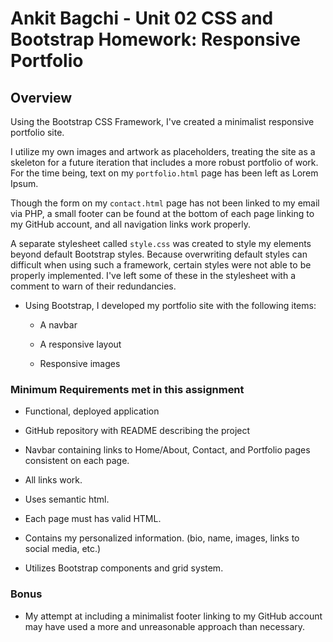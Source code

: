 # Ankit Bagchi - Unit 02 CSS and Bootstrap Homework: Responsive Portfolio

## Overview

Using the Bootstrap CSS Framework, I've created a minimalist responsive portfolio site.

I utilize my own images and artwork as placeholders, treating the site as a skeleton for a future iteration that includes a more robust portfolio of work. For the time being, text on my `portfolio.html` page has been left as Lorem Ipsum.

Though the form on my `contact.html` page has not been linked to my email via PHP, a small footer can be found at the bottom of each page linking to my GitHub account, and all navigation links work properly.

A separate stylesheet called `style.css` was created to style my elements beyond default Bootstrap styles. Because overwriting default styles can difficult when using such a framework, certain styles were not able to be properly implemented. I've left some of these in the stylesheet with a comment to warn of their redundancies.

- Using Bootstrap, I developed my portfolio site with the following items:

  - A navbar

  - A responsive layout

  - Responsive images

### Minimum Requirements met in this assignment

- Functional, deployed application

- GitHub repository with README describing the project

- Navbar containing links to Home/About, Contact, and Portfolio pages consistent on each page.

- All links work.

- Uses semantic html.

- Each page must has valid HTML.

- Contains my personalized information. (bio, name, images, links to social media, etc.)

- Utilizes Bootstrap components and grid system.

### Bonus

- My attempt at including a minimalist footer linking to my GitHub account may have used a more and unreasonable approach than necessary.
